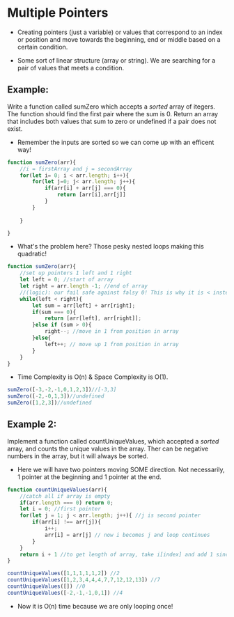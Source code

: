 # Multiple Pointers 
- Creating pointers (just a variable) or values that correspond to an index or position and move towards the beginning, end or middle based on a certain condition. 

- Some sort of linear structure (array or string). We are searching for a pair of values that meets a condition. 

## Example: 
Write a function called sumZero which accepts a *sorted* array of itegers. The function should find the first pair where the sum is 0. Return an array that includes both values that sum to zero or undefined if a pair does not exist. 

- Remember the inputs are sorted so we can come up with an efficent way! 

```javascript
function sumZero(arr){
    //i = firstArray and j = secondArray
    for(let i= 0; i < arr.length; i++){
        for(let j=0; j< arr.length; j++){
            if(arr[i] + arr[j] === 0){
                return [arr[i],arr[j]]
            }
        }
        
    }

}
```
- What's the problem here? Those pesky nested loops making this quadratic! 

```javascript
function sumZero(arr){
    //set up pointers 1 left and 1 right
    let left = 0; //start of array
    let right = arr.length -1; //end of array
    //(logic): our fail safe against falsy 0! This is why it is < instead of <=
    while(left < right){ 
        let sum = arr[left] + arr[right];
        if(sum === 0){
            return [arr[left], arr[right]];
        }else if (sum > 0){
            right--; //move in 1 from position in array
        }else{
            left++; // move up 1 from position in array
        }
    }
}
```
- Time Complexity is O(n) & Space Complexity is O(1).
```javascript
sumZero([-3,-2,-1,0,1,2,3])//[-3,3]
sumZero([-2,-0,1,3])//undefined
sumZero([1,2,3])//undefined
```

## Example 2: 
Implement a function called countUniqueValues, which accepted a *sorted* array, and counts the unique values in the array. Ther can be negative numbers in the array, but it will always be sorted. 

- Here we will have two pointers moving SOME direction. Not necessarily, 1 pointer at the beginning and 1 pointer at the end. 

```javascript
function countUniqueValues(arr){
    //catch all if array is empty
    if(arr.length === 0) return 0; 
    let i = 0; //first pointer
    for(let j = 1; j < arr.length; j++){ //j is second pointer
        if(arr[i] !== arr[j]){
            i++; 
            arr[i] = arr[j] // now i becomes j and loop continues 
        }
    }
    return i + 1 //to get length of array, take i[index] and add 1 since index starts at 0 in an array
}
```


```javascript
countUniqueValues([1,1,1,1,1,2]) //2
countUniqueValues([1,2,3,4,4,4,7,7,12,12,13]) //7
countUniqueValues([]) //0
countUniqueValues([-2,-1,-1,0,1]) //4
```
- Now it is O(n) time because we are only looping once! 